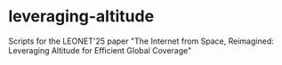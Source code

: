 # leveraging-altitude
Scripts for the LEONET'25 paper "The Internet from Space, Reimagined: Leveraging Altitude for Efficient Global Coverage"
